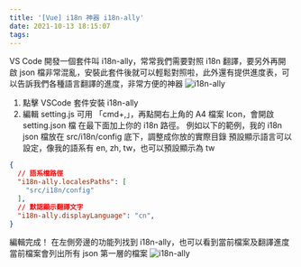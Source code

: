 ```yaml
---
title: '[Vue] i18n 神器 i18n-ally'
date: 2021-10-13 18:15:07
tags:
---
```


VS Code 開發一個套件叫 i18n-ally，常常我們需要對照 i18n 翻譯，要另外再開啟 json 檔非常混亂，安裝此套件後就可以輕鬆對照啦，此外還有提供進度表，可以告訴我們各種語言翻譯的進度，非常方便的神器
![i18n-ally](../../../images/20211013-vue-i18n-ally.png)

1. 點擊 VSCode 套件安裝 i18n-ally
2. 編輯 setting.js
可用 「cmd+,」，再點開右上角的 A4 檔案 Icon，會開啟 setting.json 檔
在最下面加上你的 i18n 路徑。
例如以下的範例，我的 i18n json 檔放在 src/i18n/config 底下，調整成你放的實際目錄
預設顯示語言可以設定，像我的語系有 en, zh, tw，也可以預設顯示為 tw
``` json
{
  // 語系檔路徑
  "i18n-ally.localesPaths": [
    "src/i18n/config"
  ],
  // 默認顯示翻譯文字
  "i18n-ally.displayLanguage": "cn",
}
```
編輯完成！
在左側旁邊的功能列找到 i18n-ally，也可以看到當前檔案及翻譯進度
當前檔案會列出所有 json 第一層的檔案
![i18n-ally](../../../images/20211013-vue-i18n-ally2.png)